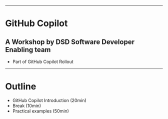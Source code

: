 <!-- .slide: data-background-image="images/coding-with-robot1.jpeg" data-background-size="70%" data-background-position="center 2% top 2%"-->
<!-- Note:
Prompt:
"in the style of abstract expressionism show a software developer coding with a robot assistant"
-->
---

# GitHub Copilot

## A Workshop by DSD Software Developer Enabling team
<!-- .slide: data-background-image="images/github-copilot.svg" data-background-size="60%" data-background-position="center 2% top 2%"-->


- Part of GitHub Copilot Rollout

---

# Outline

- GitHub Copilot Introduction (20min)
- Break (10min)
- Practical examples (50min)

<!-- Note:
-->
